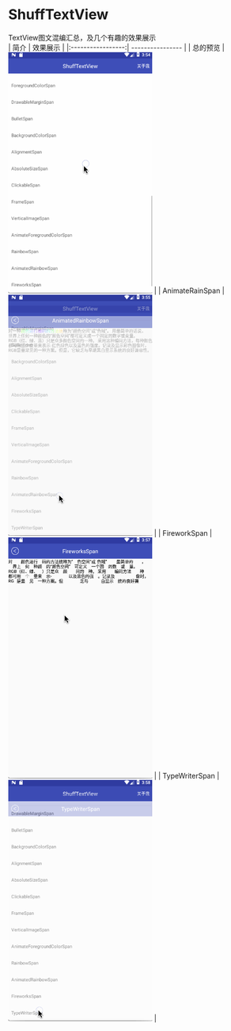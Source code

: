 # ShuffTextView
TextView图文混编汇总，及几个有趣的效果展示</br>
 |       简介       |     效果展示     |
 |:-----------------:| ---------------- |
 | 总的预览 | ![实例1](https://github.com/coding404/ShuffTextView/blob/master/preview/ShuffTextViewDemo.gif "这是第一个示例") |
 | AnimateRainSpan  | ![实例2](https://github.com/coding404/ShuffTextView/blob/master/preview/AnimateRainSpan.gif "这是第二个示例图片") |
 | FireworkSpan | ![实例3](https://github.com/coding404/ShuffTextView/blob/master/preview/FireworkSpan.gif "这是第三个示例图片") |
 | TypeWriterSpan | ![实例4](https://github.com/coding404/ShuffTextView/blob/master/preview/TypeWriterSpan.gif "这是第四个示例图片") |